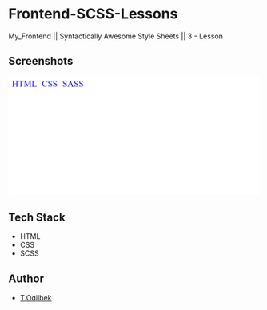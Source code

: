 # Frontend-SCSS-Lessons
My_Frontend || Syntactically Awesome Style Sheets || 3 - Lesson

## Screenshots

![Lesson - 3](./img/img.jpg)

## Tech Stack

- HTML
- CSS
- SCSS

## Author

- [T.Oqilbek](https://www.github.com/tolqinov-o)